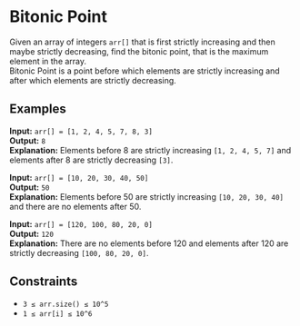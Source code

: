 # Bitonic Point

Given an array of integers `arr[]` that is first strictly increasing and then maybe strictly decreasing, find the bitonic point, that is the maximum element in the array.  
Bitonic Point is a point before which elements are strictly increasing and after which elements are strictly decreasing.

## Examples

**Input:** `arr[] = [1, 2, 4, 5, 7, 8, 3]`  
**Output:** `8`  
**Explanation:** Elements before 8 are strictly increasing `[1, 2, 4, 5, 7]` and elements after 8 are strictly decreasing `[3]`.

**Input:** `arr[] = [10, 20, 30, 40, 50]`  
**Output:** `50`  
**Explanation:** Elements before 50 are strictly increasing `[10, 20, 30, 40]` and there are no elements after 50.

**Input:** `arr[] = [120, 100, 80, 20, 0]`  
**Output:** `120`  
**Explanation:** There are no elements before 120 and elements after 120 are strictly decreasing `[100, 80, 20, 0]`.

## Constraints

- `3 ≤ arr.size() ≤ 10^5`
- `1 ≤ arr[i] ≤ 10^6`